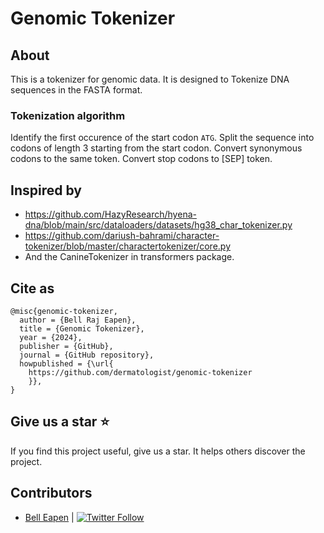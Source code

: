 # Genomic Tokenizer

## About

This is a tokenizer for genomic data. It is designed to Tokenize DNA sequences in the FASTA format.

### Tokenization algorithm
Identify the first occurence of the start codon `ATG`.
Split the sequence into codons of length 3 starting from the start codon.
Convert synonymous codons to the same token.
Convert stop codons to [SEP] token.

## Inspired by

* https://github.com/HazyResearch/hyena-dna/blob/main/src/dataloaders/datasets/hg38_char_tokenizer.py
* https://github.com/dariush-bahrami/character-tokenizer/blob/master/charactertokenizer/core.py
* And the CanineTokenizer in transformers package.

## Cite as

```
@misc{genomic-tokenizer,
  author = {Bell Raj Eapen},
  title = {Genomic Tokenizer},
  year = {2024},
  publisher = {GitHub},
  journal = {GitHub repository},
  howpublished = {\url{
    https://github.com/dermatologist/genomic-tokenizer
    }},
}
```

## Give us a star ⭐️
If you find this project useful, give us a star. It helps others discover the project.

## Contributors

* [Bell Eapen](https://nuchange.ca) | [![Twitter Follow](https://img.shields.io/twitter/follow/beapen?style=social)](https://twitter.com/beapen)